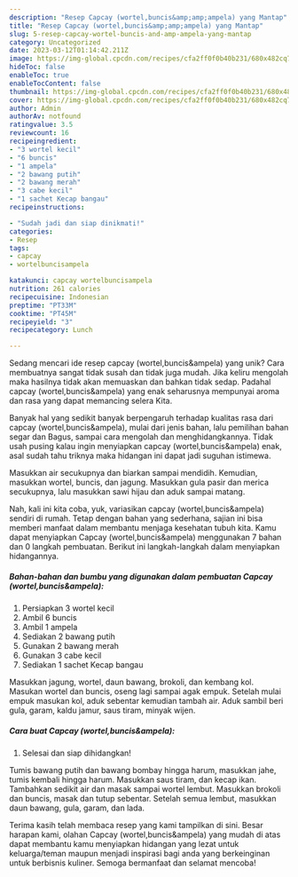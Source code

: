 ```yaml
---
description: "Resep Capcay (wortel,buncis&amp;amp;ampela) yang Mantap"
title: "Resep Capcay (wortel,buncis&amp;amp;ampela) yang Mantap"
slug: 5-resep-capcay-wortel-buncis-and-amp-ampela-yang-mantap
category: Uncategorized
date: 2023-03-12T01:14:42.211Z
image: https://img-global.cpcdn.com/recipes/cfa2ff0f0b40b231/680x482cq70/capcay-wortelbuncisampela-foto-resep-utama.jpg
hideToc: false
enableToc: true
enableTocContent: false
thumbnail: https://img-global.cpcdn.com/recipes/cfa2ff0f0b40b231/680x482cq70/capcay-wortelbuncisampela-foto-resep-utama.jpg
cover: https://img-global.cpcdn.com/recipes/cfa2ff0f0b40b231/680x482cq70/capcay-wortelbuncisampela-foto-resep-utama.jpg
author: Admin
authorAv: notfound
ratingvalue: 3.5
reviewcount: 16
recipeingredient:
- "3 wortel kecil"
- "6 buncis"
- "1 ampela"
- "2 bawang putih"
- "2 bawang merah"
- "3 cabe kecil"
- "1 sachet Kecap bangau"
recipeinstructions:

- "Sudah jadi dan siap dinikmati!"
categories:
- Resep
tags:
- capcay
- wortelbuncisampela

katakunci: capcay wortelbuncisampela 
nutrition: 261 calories
recipecuisine: Indonesian
preptime: "PT33M"
cooktime: "PT45M"
recipeyield: "3"
recipecategory: Lunch

---
```





Sedang mencari ide resep capcay (wortel,buncis&amp;ampela) yang unik? Cara membuatnya sangat tidak susah dan tidak juga mudah. Jika keliru mengolah maka hasilnya tidak akan memuaskan dan bahkan tidak sedap. Padahal capcay (wortel,buncis&amp;ampela) yang enak seharusnya mempunyai aroma dan rasa yang dapat memancing selera Kita.





Banyak hal yang sedikit banyak berpengaruh terhadap kualitas rasa dari capcay (wortel,buncis&amp;ampela), mulai dari jenis bahan, lalu pemilihan bahan segar dan Bagus, sampai cara mengolah dan menghidangkannya. Tidak usah pusing kalau ingin menyiapkan capcay (wortel,buncis&amp;ampela) enak,      asal sudah tahu triknya maka hidangan ini dapat jadi suguhan istimewa.














Masukkan air secukupnya dan biarkan sampai mendidih. Kemudian, masukkan wortel, buncis, dan jagung. Masukkan gula pasir dan merica secukupnya, lalu masukkan sawi hijau dan aduk sampai matang.






Nah, kali ini kita coba, yuk, variasikan capcay (wortel,buncis&amp;ampela) sendiri di rumah. Tetap dengan bahan yang sederhana, sajian ini bisa memberi manfaat dalam membantu menjaga kesehatan tubuh kita. Kamu dapat menyiapkan Capcay (wortel,buncis&amp;ampela) menggunakan 7 bahan dan 0 langkah pembuatan. Berikut ini langkah-langkah dalam menyiapkan hidangannya.

<!--inarticleads1-->

##### Bahan-bahan dan bumbu yang digunakan dalam pembuatan Capcay (wortel,buncis&amp;ampela):

1. Persiapkan 3 wortel kecil
1. Ambil 6 buncis
1. Ambil 1 ampela
1. Sediakan 2 bawang putih
1. Gunakan 2 bawang merah
1. Gunakan 3 cabe kecil
1. Sediakan 1 sachet Kecap bangau


Masukkan jagung, wortel, daun bawang, brokoli, dan kembang kol. Masukan wortel dan buncis, oseng lagi sampai agak empuk. Setelah mulai empuk masukan kol, aduk sebentar kemudian tambah air. Aduk sambil beri gula, garam, kaldu jamur, saus tiram, minyak wijen. 

<!--inarticleads2-->

##### Cara buat Capcay (wortel,buncis&amp;ampela):


1. Selesai dan siap dihidangkan!

Tumis bawang putih dan bawang bombay hingga harum, masukkan jahe, tumis kembali hingga harum. Masukkan saus tiram, dan kecap ikan. Tambahkan sedikit air dan masak sampai wortel lembut. Masukkan brokoli dan buncis, masak dan tutup sebentar. Setelah semua lembut, masukkan daun bawang, gula, garam, dan lada. 

Terima kasih telah membaca resep yang kami tampilkan di sini. Besar harapan kami, olahan Capcay (wortel,buncis&amp;ampela) yang mudah di atas dapat membantu kamu menyiapkan hidangan yang lezat untuk keluarga/teman maupun menjadi inspirasi bagi anda yang berkeinginan untuk berbisnis kuliner. Semoga bermanfaat dan selamat mencoba!
